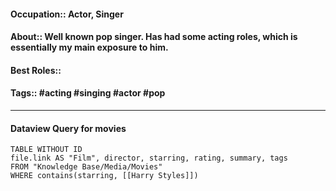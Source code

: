 #### Occupation:: Actor, Singer
#### About:: Well known pop singer. Has had some acting roles, which is essentially my main exposure to him.
#### Best Roles::
#### Tags:: #acting #singing #actor #pop 

---
#### Dataview Query for movies
```dataview
TABLE WITHOUT ID
file.link AS "Film", director, starring, rating, summary, tags
FROM "Knowledge Base/Media/Movies"
WHERE contains(starring, [[Harry Styles]])
```